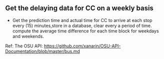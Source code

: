 ## Get the delaying data for CC on a weekly basis

- Get the prediction time and actual time for CC to arrive at each stop every (15) minutes,store in a database, clear every a period of time. compute the average time difference for each time block for weekdays and weekends.

Ref: The OSU API: https://github.com/xanarin/OSU-API-Documentation/blob/master/bus.md